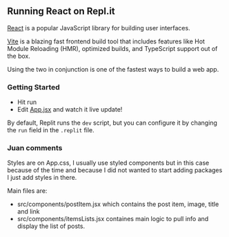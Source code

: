 ## Running React on Repl.it

[React](https://reactjs.org/) is a popular JavaScript library for building user interfaces.

[Vite](https://vitejs.dev/) is a blazing fast frontend build tool that includes features like Hot Module Reloading (HMR), optimized builds, and TypeScript support out of the box.

Using the two in conjunction is one of the fastest ways to build a web app.

### Getting Started
- Hit run
- Edit [App.jsx](#src/App.jsx) and watch it live update!

By default, Replit runs the `dev` script, but you can configure it by changing the `run` field in the `.replit` file.

### Juan comments
Styles are on App.css, I usually use styled components but in this case because of the time and because I did not wanted to start adding packages I just add styles in there.

Main files are: 
- src/components/postItem.jsx which contains the post item, image, title and link
- src/components/itemsLists.jsx containes main logic to pull info and display the list of posts.
